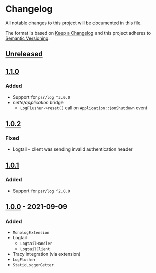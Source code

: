 # Changelog

All notable changes to this project will be documented in this file.

The format is based on [Keep a Changelog](http://keepachangelog.com/en/1.0.0/)
and this project adheres to [Semantic Versioning](http://semver.org/spec/v2.0.0.html).

## [Unreleased](https://github.com/orisai/nette-monolog/compare/1.1.0...HEAD)

## [1.1.0](https://github.com/orisai/nette-monolog/compare/1.0.2...1.1.0)

### Added

- Support for `psr/log ^3.0.0`
- *nette/application* bridge
	- `LogFlusher->reset()` call on `Application::$onShutdown` event

## [1.0.2](https://github.com/orisai/nette-monolog/compare/1.0.1...1.0.2)

### Fixed

- Logtail - client was sending invalid authentication header

## [1.0.1](https://github.com/orisai/nette-monolog/compare/1.0.0...1.0.1)

### Added

- Support for `psr/log ^2.0.0`

## [1.0.0](https://github.com/orisai/nette-monolog/releases/tag/1.0.0) - 2021-09-09

### Added

- `MonologExtension`
- Logtail
    - `LogtailHandler`
    - `LogtailClient`
- Tracy integration (via extension)
- `LogFlusher`
- `StaticLoggerGetter`
